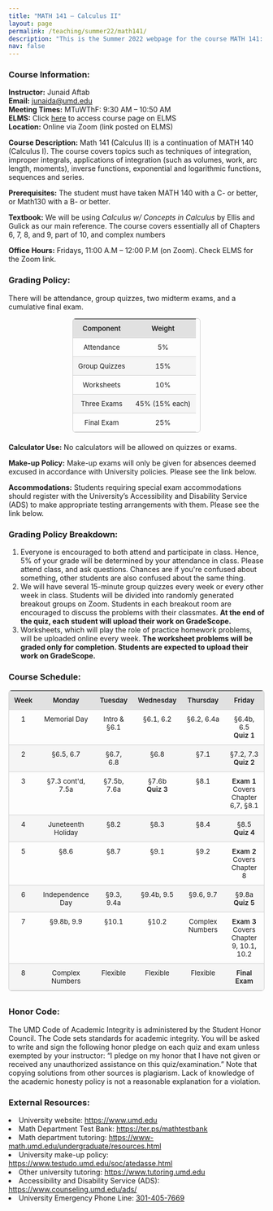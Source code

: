 ```yaml
---
title: "MATH 141 – Calculus II"
layout: page
permalink: /teaching/summer22/math141/   
description: "This is the Summer 2022 webpage for the course MATH 141: Calculus II."
nav: false
---
```


### Course Information:

**Instructor:** Junaid Aftab  
**Email:** [junaida@umd.edu](mailto:junaida@umd.edu)  
**Meeting Times:** MTuWThF: 9:30 AM – 10:50 AM   
**ELMS:** Click [here](https://umd.instructure.com/courses/1333003) to access course page on ELMS  	   
**Location:** Online via Zoom (link posted on ELMS)  


**Course Description:**  Math 141 (Calculus II) is a continuation of MATH 140 (Calculus I). The course covers topics such as techniques of integration, improper integrals, applications of integration (such as volumes, work, arc length, moments), inverse functions, exponential and logarithmic functions, sequences and series.

**Prerequisites:** The student must have taken MATH 140 with a C- or better, or Math130 with a B- or better.

**Textbook:**  We will be using  *Calculus w/ Concepts in Calculus* by Ellis and Gulick as our main reference. The course covers essentially all of Chapters 6, 7, 8, and 9, part of 10, and complex numbers

**Office Hours:** Fridays, 11:00 A.M – 12:00 P.M (on Zoom). Check ELMS for the Zoom link.


### Grading Policy:

There will be attendance, group quizzes, two midterm exams, and a cumulative final exam. 

<table class="grading-table">
  <thead>
    <tr>
      <th>Component</th>
      <th>Weight</th>
    </tr>
  </thead>
  <tbody>
    <tr>
      <td>Attendance</td>
      <td>5%</td>
    </tr>
    <tr>
      <td>Group Quizzes</td>
      <td>15%</td>
    </tr>
    <tr>
      <td>Worksheets</td>
      <td>10%</td>
    </tr>
    <tr>
      <td>Three Exams</td>
      <td>45% (15% each)</td>
    </tr>
    <tr>
      <td>Final Exam</td>
      <td>25%</td>
    </tr>
  </tbody>
</table>

<style>
.grading-table {
  width: 50%;
  margin: 0 auto 1.5em;
  border-collapse: collapse;
  text-align: center;
  font-size: 0.95em;
  border: 1px solid var(--table-border);
  border-radius: 6px;
  overflow: hidden;
}

.grading-table th,
.grading-table td {
  padding: 10px;
  border-bottom: 1px solid var(--table-border);
}

/* header row */
.grading-table th {
  background: color-mix(in srgb, currentColor 12%, transparent);
  font-weight: 600;
}

/* alternating rows */
.grading-table tr:nth-child(even) {
  background: color-mix(in srgb, currentColor 3%, transparent);
}

/* hover effect */
.grading-table tr:hover {
  background: color-mix(in srgb, currentColor 7%, transparent);
}

/* links */
.grading-table a {
  color: var(--global-theme-color);
  font-weight: 600;
  text-decoration: none;
}

.grading-table a:hover {
  text-decoration: underline;
}

/* light mode defaults */
:root {
  --table-border: #d0d0d0;
}

/* dark mode overrides */
@media (prefers-color-scheme: dark) {
  :root {
    --table-border: #444;
  }
}
</style>


**Calculator Use:** No calculators will be allowed on quizzes or exams.

**Make-up Policy:** Make-up exams will only be given for absences deemed excused in accordance with University policies. Please see the link below.

**Accommodations:** Students requiring special exam accommodations should register with the University’s Accessibility and Disability Service (ADS) to make appropriate testing arrangements with them. Please see the link below.


<h3>Grading Policy Breakdown:</h3>
<ol>
  <li>
    Everyone is encouraged to both attend and participate in class. 
    Hence, 5% of your grade will be determined by your attendance in class.
    Please attend class, and ask questions. Chances are if you're confused about something, other students are also confused about the same thing.
  </li>
  <li>
    We will have several 15-minute group quizzes every week or every other week in class. Students will be divided into randomly generated breakout groups on Zoom. 
    Students in each breakout room are encouraged to discuss the problems with their classmates. 
    <strong>At the end of the quiz, each student will upload their work on GradeScope.</strong>
  </li>
  <li>
    Worksheets, which will play the role of practice homework problems, will be uploaded online every week.
    <strong>The worksheet problems will be graded only for completion. Students are expected to upload their work on GradeScope.</strong> 
  </li>
</ol>


### Course Schedule:

<table class="schedule-table">
  <thead>
    <tr>
      <th>Week</th>
      <th>Monday</th>
      <th>Tuesday</th>
      <th>Wednesday</th>
      <th>Thursday</th>
      <th>Friday</th>
    </tr>
  </thead>
  <tbody>
    <tr>
      <td>1</td>
      <td>Memorial Day</td>
      <td>Intro &amp; §6.1</td>
      <td>§6.1, 6.2</td>
      <td>§6.2, 6.4a</td>
      <td>§6.4b, 6.5<br><strong><a href="/assets/teaching/summer22/Quiz1.pdf">Quiz 1</a></strong></td>
    </tr>
    <tr>
      <td>2</td>
      <td>§6.5, 6.7</td>
      <td>§6.7, 6.8</td>
      <td>§6.8</td>
      <td>§7.1</td>
      <td>§7.2, 7.3<br><strong><a href="/assets/teaching/summer22/Quiz2.pdf">Quiz 2</a></strong></td>
    </tr>
    <tr>
      <td>3</td>
      <td>§7.3 cont'd, 7.5a</td>
      <td>§7.5b, 7.6a</td>
      <td>§7.6b<br><strong><a href="/assets/teaching/summer22/Quiz3.pdf">Quiz 3</a></strong></td>
      <td>§8.1</td>
      <td><strong><a href="/assets/teaching/summer22/Exam1.pdf">Exam 1</a></strong><br>Covers Chapter 6,7, §8.1</td>
    </tr>
    <tr>
      <td>4</td>
      <td>Juneteenth Holiday</td>
      <td>§8.2</td>
      <td>§8.3</td>
      <td>§8.4</td>
      <td>§8.5<br><strong><a href="/assets/teaching/summer22/Quiz4.pdf">Quiz 4</a></strong></td>
    </tr>
    <tr>
      <td>5</td>
      <td>§8.6</td>
      <td>§8.7</td>
      <td>§9.1</td>
      <td>§9.2</td>
      <td><strong><a href="/assets/teaching/summer22/Exam2.pdf">Exam 2</a></strong><br>Covers Chapter 8</td>
    </tr>
    <tr>
      <td>6</td>
      <td>Independence Day</td>
      <td>§9.3, 9.4a</td>
      <td>§9.4b, 9.5</td>
      <td>§9.6, 9.7</td>
      <td>§9.8a<br><strong><a href="/assets/teaching/summer22/Quiz5.pdf">Quiz 5</a></strong></td>
    </tr>
    <tr>
      <td>7</td>
      <td>§9.8b, 9.9</td>
      <td>§10.1</td>
      <td>§10.2</td>
      <td>Complex Numbers</td>
      <td><strong><a href="/assets/teaching/summer22/Exam3.pdf">Exam 3</a></strong><br>Covers Chapter 9, 10.1, 10.2</td>
    </tr>
    <tr>
      <td>8</td>
      <td>Complex Numbers</td>
      <td>Flexible</td>
      <td>Flexible</td>
      <td>Flexible</td>
      <td><strong><a href="/assets/teaching/summer22/Final.pdf">Final Exam</a></strong></td>
    </tr>
  </tbody>
</table>

<style>
.schedule-table {
  width: 100%;
  border-collapse: collapse;
  margin-bottom: 30px;
  text-align: center;
  font-size: 0.95em;
  border: 1px solid var(--table-border);
  border-radius: 6px;
  overflow: hidden;
}

.schedule-table th,
.schedule-table td {
  padding: 10px;
  border-bottom: 1px solid var(--table-border);
  vertical-align: top;
}

/* header row */
.schedule-table th {
  background: color-mix(in srgb, currentColor 12%, transparent);
  font-weight: 600;
}

/* alternating rows */
.schedule-table tr:nth-child(even) {
  background: color-mix(in srgb, currentColor 3%, transparent);
}

/* hover effect */
.schedule-table tr:hover {
  background: color-mix(in srgb, currentColor 7%, transparent);
}

/* links */
.schedule-table a {
  color: var(--global-theme-color);
  font-weight: 600;
  text-decoration: none;
}

.schedule-table a:hover {
  text-decoration: underline;
}

/* light mode defaults */
:root {
  --table-border: #d0d0d0;
}

/* dark mode overrides */
@media (prefers-color-scheme: dark) {
  :root {
    --table-border: #444;
  }
}
</style>


### Honor Code:

The UMD Code of Academic Integrity is administered by the Student Honor Council. The Code  sets standards for academic integrity.  You will be asked to write and sign the following honor pledge on each quiz  and exam unless exempted by your instructor: “I pledge on my honor that I have not given or received any unauthorized assistance on this quiz/examination.”  Note that copying solutions from other sources is plagiarism. Lack of knowledge of the academic honesty policy is not a reasonable explanation for a violation.


### External Resources: 
  <li>University website: <a href="https://www.umd.edu" target="_blank">https://www.umd.edu</a></li>
  <li>Math Department Test Bank: <a href="https://ter.ps/mathtestbank" target="_blank">https://ter.ps/mathtestbank</a></li>
  <li>Math department tutoring: <a href="https://www-math.umd.edu/undergraduate/resources.html" target="_blank">https://www-math.umd.edu/undergraduate/resources.html</a></li>
  <li>University make-up policy: <a href="https://www.testudo.umd.edu/soc/atedasse.html" target="_blank">https://www.testudo.umd.edu/soc/atedasse.html</a></li>
  <li>Other university tutoring: <a href="https://www.tutoring.umd.edu" target="_blank">https://www.tutoring.umd.edu</a></li>
  <li>Accessibility and Disability Service (ADS): <a href="https://www.counseling.umd.edu/ads/" target="_blank">https://www.counseling.umd.edu/ads/</a></li>
  <li>University Emergency Phone Line: <a href="tel:301-405-7669">301-405-7669</a></li>
